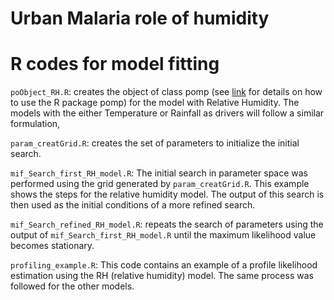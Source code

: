 # Urban Malaria role of humidity

# R codes for model fitting

`poObject_RH.R`: creates the object of class pomp (see [link](https://kingaa.github.io/pomp/vignettes/getting_started.html) for details on how to use the R package pomp) for the model with Relative Humidity. The models with the either Temperature or Rainfall as drivers will follow a similar formulation, 

`param_creatGrid.R`: creates the  set of parameters to initialize the initial search.

`mif_Search_first_RH_model.R`: The initial search in parameter space was performed using the grid generated by `param_creatGrid.R`. This example shows the steps for the relative humidity model. The output of this search is then used as the initial conditions of a more refined search. 

`mif_Search_refined_RH_model.R`: repeats the search of parameters using the output of  `mif_Search_first_RH_model.R` until the maximum likelihood value becomes stationary. 

`profiling_example.R`: This code contains an example of a profile likelihood estimation using the RH (relative humidity) model.  The same process was followed for the other models.